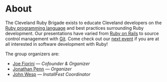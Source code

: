 # About

The Cleveland Ruby Brigade exists to educate Cleveland developers on the [Ruby programming language](http://ruby-lang.org) and best practices surrounding Ruby development. Our presentations have varied from [Ruby on Rails](http://rubyonrails.org) to source control management with [Git](http://git-scm.com). Come check out our [next event](/events/next) if you are at all interested in software development with Ruby!

The group organizers are:

- [Joe Fiorini](http://joefiorini.com) &mdash;
  _Cofounder & Organizer_
- [Jonathan Penn](http://wavethenavel.com) &mdash;
  _Organizer_
- [John Wesp](http://www.google.com/profiles/johnwesp) &mdash;
  _InstallFest Coordinator_
